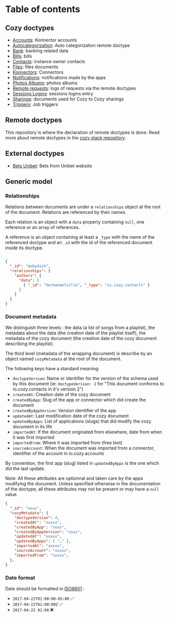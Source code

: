 # Table of contents

## Cozy doctypes

- [Accounts](io.cozy.accounts.md): Konnector accounts
- [Autocategorization](cc.cozycloud.autocategorization.md): Auto categorization remote doctype
- [Bank](io.cozy.bank.md): banking related data
- [Bills](io.cozy.bills.md): bills
- [Contacts](io.cozy.contacts.md): instance owner contacts
- [Files](io.cozy.files.md): files documents
- [Konnectors](io.cozy.konnectors): Connectors
- [Notifications](io.cozy.notifications.md): notifications made by the apps
- [Photos Albums](io.cozy.photos.albums.md): photos albums
- [Remote requests](io.cozy.remote.requests.md): logs of requests via the remote doctypes
- [Sessions Logins](io.cozy.sessions.logins.md): sessions logins entry
- [Sharings](io.cozy.sharings.md): documents used for Cozy to Cozy sharings
- [Triggers](io.cozy.triggers.md): Job triggers

## Remote doctypes

This repository is where the declaration of remote doctypes is done. Read more about remote doctypes in the [cozy stack repository](https://github.com/cozy/cozy-stack/blob/51f99a890dba85ff9c4b09124ee3b5bdd3d83300/docs/remote.md#declaring-a-remote-doctype).

## External doctypes

- [Bets Unibet](com.unibet.bets): Bets from Unibet website

## Generic model

### Relationships

Relations between documents are under a `relationships` object at the root of the document. Relations are referenced by their names.

Each relation is an object with a `data` property containing `null`, one reference or an array of references.

A reference is an object containing at least a `_type` with the name of the referenced doctype and an `_id` with the id of the referenced document inside its doctype.

```json

{
  "_id": "mobydick",
  "relationships": {
    "authors": {
      "data": [
        { "_id": "hermanmelville", "_type": "io.cozy.contacts" }
      ]
    }
  }
}
```

### Document metadata

We distinguish three levels : the data (a list of songs from a playlist), the metadata about the data (the creation date of the playlist itself), the metadata of the cozy document (the creation date of the cozy document describing the playlist).

The third level (metadata of the wrapping document) is describe by an object named `cozyMetadata` at the root of the document.

The following keys have a standard meaning: 

- `doctypeVersion`: Name or identifier for the version of the schema used by this document (ie: `doctypeVersion: 2` for "This document conforms to io.cozy.contacts in it's version 2")
- `createdAt`: Creation date of the cozy document
- `createdByApp`: Slug of the app or connector which did create the document
- `createdByAppVersion`: Version identifier of the app 
- `updatedAt`: Last modification date of the cozy document
- `updatedByApps`: List of applications (slugs) that did modify the cozy document in its life
- `importedAt`: If the document originated from elsewhere, date from when it was first imported
- `importedFrom`: Where it was imported from (free text)
- `sourceAccount`: When the document was imported from a connector, identifier of the account in io.cozy.accounts

By convention, the first app (slug) listed in `updatedByApps` is the one which did the last update.

Note: All these attributes are optionnal and taken care by the apps modifying the document. Unless specified otherwise in the documentation of the doctype, all these attributes may not be present or may have a `null` value.

```json
{
  "_id": "xxxx",
  "cozyMetadata": { 
    "doctypeVersion": 4,
    "createdAt": "xxxxx",
    "createdByApp": "xxxx",
    "createdByAppVersion": "xxxx",
    "updatedAt": "xxxxx",
    "updatedByApps": [ "…" ],
    "importedAt": "xxxxx",
    "sourceAccount": "xxxxx",
    "importedFrom": "xxxxx",
  },
} 
```

### Date format

Date should be formatted in [ISO8601](https://fr.wikipedia.org/wiki/ISO_8601) :

- `2017-04-22T01:00:00-05:00` ✅
- `2017-04-22T01:00:00Z` ✅
- `2017-04-22 01:00` ❌
